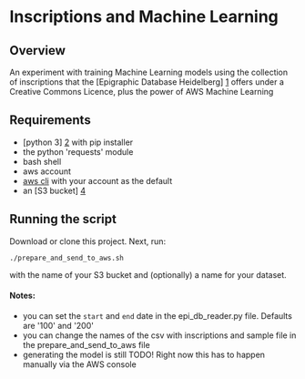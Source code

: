 # Inscriptions and Machine Learning

## Overview

An experiment with training Machine Learning models using the collection of inscriptions that the
[Epigraphic Database Heidelberg] [1] offers under a Creative Commons Licence, plus the power of AWS Machine Learning

[1]: http://edh-www.adw.uni-heidelberg.de/home

## Requirements

- [python 3] [2] with pip installer
- the python 'requests' module
- bash shell
- aws account 
- [aws cli][3] with your account as the default
- an [S3 bucket] [4]

[2]: https://www.python.org/downloads/
[3]: https://docs.aws.amazon.com/cli/latest/userguide/installing.html
[4]: https://docs.aws.amazon.com/AmazonS3/latest/gsg/CreatingABucket.html

## Running the script

Download or clone this project. Next, run:

`./prepare_and_send_to_aws.sh` 

with the name of your S3 bucket and (optionally) a name for your dataset.
 
#### Notes: 
- you can set the `start` and `end` date in the epi_db_reader.py file. Defaults are '100' and '200'
- you can change the names of the csv with inscriptions and sample file in the prepare_and_send_to_aws file
- generating the model is still TODO! Right now this has to happen manually via the AWS console
